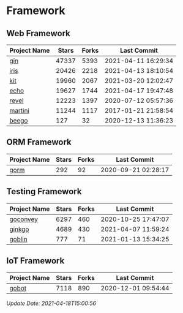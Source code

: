 # Framework

## Web Framework
| Project Name | Stars | Forks | Last Commit |
| ------------ | ----- | ----- | ----------- |
| [gin](https://github.com/gin-gonic/gin) | 47337 | 5393 | 2021-04-11 16:29:34 |
| [iris](https://github.com/kataras/iris) | 20426 | 2218 | 2021-04-13 18:10:54 |
| [kit](https://github.com/go-kit/kit) | 19960 | 2067 | 2021-03-20 12:02:47 |
| [echo](https://github.com/labstack/echo) | 19627 | 1744 | 2021-04-17 19:47:48 |
| [revel](https://github.com/revel/revel) | 12223 | 1397 | 2020-07-12 05:57:36 |
| [martini](https://github.com/go-martini/martini) | 11244 | 1117 | 2017-01-21 21:58:54 |
| [beego](https://github.com/astaxie/beego) | 127 | 32 | 2020-12-13 11:36:23 |

## ORM Framework
| Project Name | Stars | Forks | Last Commit |
| ------------ | ----- | ----- | ----------- |
| [gorm](https://github.com/jinzhu/gorm) | 292 | 92 | 2020-09-21 02:28:17 |

## Testing Framework
| Project Name | Stars | Forks | Last Commit |
| ------------ | ----- | ----- | ----------- |
| [goconvey](https://github.com/smartystreets/goconvey) | 6297 | 460 | 2020-10-25 17:47:07 |
| [ginkgo](https://github.com/onsi/ginkgo) | 4689 | 430 | 2021-04-07 11:59:24 |
| [goblin](https://github.com/franela/goblin) | 777 | 71 | 2021-01-13 15:34:25 |

## IoT Framework
| Project Name | Stars | Forks | Last Commit |
| ------------ | ----- | ----- | ----------- |
| [gobot](https://github.com/hybridgroup/gobot) | 7118 | 890 | 2020-12-01 09:54:44 |

*Update Date: 2021-04-18T15:00:56*